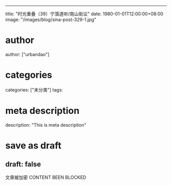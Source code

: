 
---
title: "时光重叠（39）宁蒗道听/南山街议"
date: 1980-01-01T12:00:00+08:00
image: "/images/blog/sina-post-329-1.jpg"
# author
author: ["urbandao"]
# categories
categories: ["未分类"]
tags: 
# meta description
description: "This is meta description"
# save as draft
draft: false
---

文章被加密 CONTENT BEEN BLOCKED
